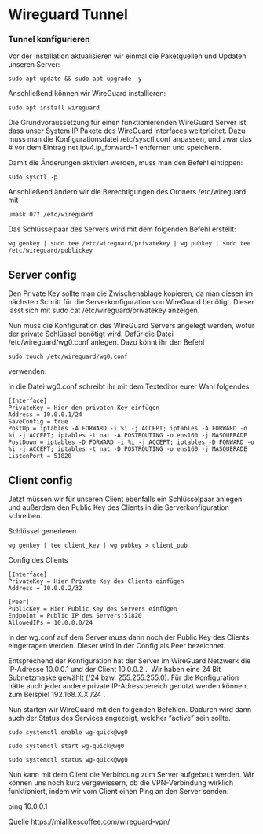 # Wireguard Tunnel

### Tunnel konfigurieren

Vor der Installation aktualisieren wir einmal die Paketquellen und Updaten unseren Server:
```
sudo apt update && sudo apt upgrade -y
```

Anschließend können wir WireGuard installieren:
```
sudo apt install wireguard
```
Die Grundvoraussetzung für einen funktionierenden WireGuard Server ist, dass unser System IP Pakete des WireGuard Interfaces weiterleitet. Dazu muss man die Konfigurationsdatei /etc/sysctl.conf anpassen, und zwar das # vor dem Eintrag net.ipv4.ip_forward=1 entfernen und speichern.

Damit die Änderungen aktiviert werden, muss man den Befehl eintippen:
```
sudo sysctl -p
```
Anschließend ändern wir die Berechtigungen des Ordners /etc/wireguard mit 
```
umask 077 /etc/wireguard
```
Das Schlüsselpaar des Servers wird mit dem folgenden Befehl erstellt:
```
wg genkey | sudo tee /etc/wireguard/privatekey | wg pubkey | sudo tee /etc/wireguard/publickey
```
## Server config

Den Private Key sollte man die Zwischenablage kopieren, da man diesen im nächsten Schritt für die Serverkonfiguration von WireGuard benötigt. Dieser lässt sich mit sudo cat /etc/wireguard/privatekey anzeigen.

Nun muss die Konfiguration des WireGuard Servers angelegt werden, wofür der private Schlüssel benötigt wird. Dafür die Datei /etc/wireguard/wg0.conf anlegen. Dazu könnt ihr den Befehl 
```
sudo touch /etc/wireguard/wg0.conf
```
verwenden.

 In die Datei wg0.conf schreibt ihr mit dem Texteditor eurer Wahl folgendes:
 ```
[Interface]
PrivateKey = Hier den privaten Key einfügen
Address = 10.0.0.1/24
SaveConfig = true
PostUp = iptables -A FORWARD -i %i -j ACCEPT; iptables -A FORWARD -o %i -j ACCEPT; iptables -t nat -A POSTROUTING -o ens160 -j MASQUERADE
PostDown = iptables -D FORWARD -i %i -j ACCEPT; iptables -D FORWARD -o %i -j ACCEPT; iptables -t nat -D POSTROUTING -o ens160 -j MASQUERADE
ListenPort = 51820
```

## Client config
Jetzt müssen wir für unseren Client ebenfalls ein Schlüsselpaar anlegen und außerdem den Public Key des Clients in die Serverkonfiguration schreiben.

Schlüssel generieren
```
wg genkey | tee client_key | wg pubkey > client_pub
```

Config des Clients

```
[Interface]
PrivateKey = Hier Private Key des Clients einfügen
Address = 10.0.0.2/32

[Peer]
PublicKey = Hier Public Key des Servers einfügen
Endpoint = Public IP des Servers:51820
AllowedIPs = 10.0.0.0/24
```
In der wg.conf auf dem Server muss dann noch der Public Key des Clients eingetragen werden. Dieser wird in der Config als Peer bezeichnet.

Entsprechend der Konfiguration hat der Server im WireGuard Netzwerk die IP-Adresse 10.0.0.1 und der Client 10.0.0.2 .  Wir haben eine 24 Bit Subnetzmaske gewählt (/24 bzw. 255.255.255.0). Für die Konfiguration hätte auch jeder andere private IP-Adressbereich genutzt werden können, zum Beispiel 192.168.X.X /24 .

Nun starten wir WireGuard mit den folgenden Befehlen. Dadurch wird dann auch der Status des Services angezeigt, welcher “active” sein sollte.

```
sudo systemctl enable wg-quick@wg0
```
```
sudo systemctl start wg-quick@wg0
```
```
sudo systemctl status wg-quick@wg0
```

Nun kann mit dem Client die Verbindung zum Server aufgebaut werden. Wir können uns noch kurz vergewissern, ob die VPN-Verbindung wirklich funktioniert, indem wir vom Client einen Ping an den Server senden.

ping 10.0.0.1

Quelle
https://mialikescoffee.com/wireguard-vpn/
